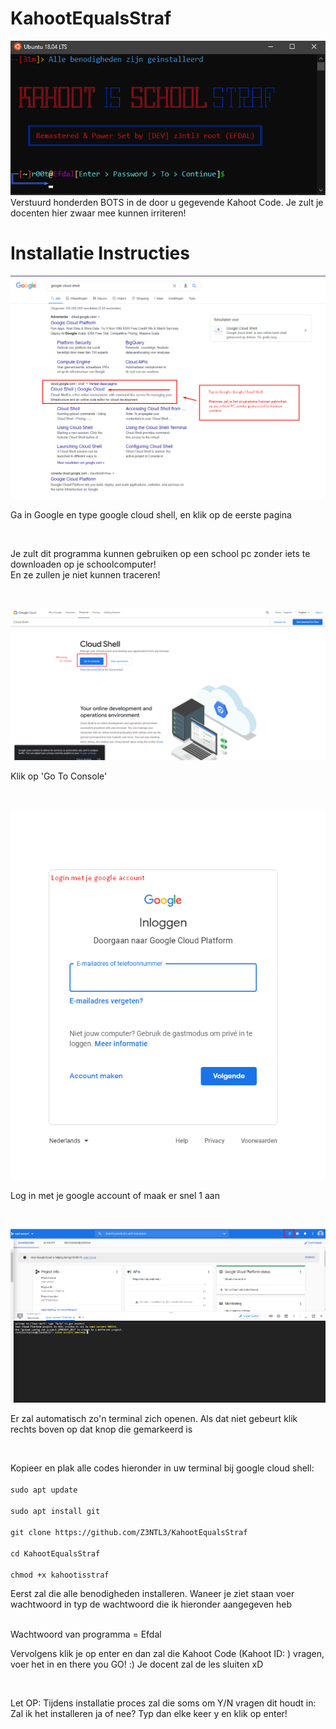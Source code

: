 # KahootEqualsStraf
![Screenshot](software.png)<br>
Verstuurd honderden BOTS in de door u gegevende Kahoot Code. Je zult je docenten hier zwaar mee kunnen irriteren!

# Installatie Instructies
![Screenshot](tutorial1.png)<br>
<p> Ga in Google en type google cloud shell, en klik op de eerste pagina</p><br>
<p> Je zult dit programma kunnen gebruiken op een school pc zonder iets te downloaden op je schoolcomputer!<br>
  En ze zullen je niet kunnen traceren!</p><br>
  
  ![Screenshot](tutorial2.png)
  <p> Klik op 'Go To Console'</p><br>
  
  ![Screenshot](tutorial3.png)
  <p> Log in met je google account of maak er snel 1 aan</p><br>
  
  ![Screenshot](tutorial4.png)
  <p> Er zal automatisch zo'n terminal zich openen. Als dat niet gebeurt klik rechts boven op dat knop die gemarkeerd is</p> <br>
  
  <p> Kopieer en plak alle codes hieronder in uw terminal bij google cloud shell: <br><br><code>sudo apt update</code> <br><br>
  <code>sudo apt install git</code><br><br>
  <code>git clone https://github.com/Z3NTL3/KahootEqualsStraf</code><br><br>
  <code>cd KahootEqualsStraf</code><br><br>
  <code>chmod +x kahootisstraf</code><br>


  <p>Eerst zal die alle benodigheden installeren. Waneer je ziet staan voer wachtwoord in typ de wachtwoord die ik hieronder aangegeven heb</p><br>
  Wachtwoord van programma = Efdal
  <br><p> Vervolgens klik je op enter en dan zal die Kahoot Code (Kahoot ID: ) vragen, voer het in en there you GO! :) Je docent zal de les sluiten xD</p><br>
  
  <p> Let OP: Tijdens installatie proces zal die soms om Y/N vragen dit houdt in: Zal ik het installeren ja of nee? Typ dan elke keer y en klik op enter!</p>
  
